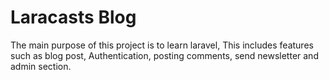 # Laracasts Blog
The main purpose of this project is to learn laravel, This includes features such as blog post, Authentication, posting comments, send newsletter and admin section.